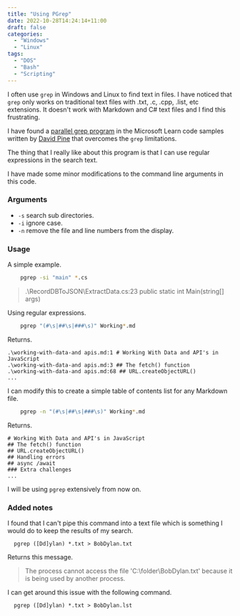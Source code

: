 ```yaml
---
title: "Using PGrep"
date: 2022-10-28T14:24:14+11:00
draft: false
categories:
  - "Windows"
  - "Linux"
tags:
  - "DOS"
  - "Bash"
  - "Scripting"
---
```


I often use ``grep`` in Windows and Linux to find text in files. I have noticed that ``grep`` only works on traditional text files with .txt, .c, .cpp, .list, etc extensions. It doesn't work with Markdown and C# text files and I find this frustrating.

I have found a [parallel grep program](https://learn.microsoft.com/en-us/samples/dotnet/samples/parallel-programming-grep-cs/) in the Microsoft Learn code samples written by [David Pine](https://github.com/IEvangelist) that overcomes the ``grep`` limitations.

The thing that I really like about this program is that I can use regular expressions in the search text.

I have made some minor modifications to the command line arguments in this code.

### Arguments

* ``-s`` search sub directories.
* ``-i`` ignore case.
* ``-n`` remove the file and line numbers from the display.

### Usage

A simple example.

```bash
    pgrep -si "main" *.cs
```

> .\RecordDBToJSON\ExtractData.cs:23         public static int Main(string[] args)

Using regular expressions.

```bash
    pgrep "(#\s|##\s|###\s)" Working*.md
```

Returns.

```text
.\working-with-data-and apis.md:1 # Working With Data and API's in JavaScript
.\working-with-data-and apis.md:3 ## The fetch() function
.\working-with-data-and apis.md:68 ## URL.createObjectURL()
...
````

I can modify this to create a simple table of contents list for any Markdown file.

```bash
    pgrep -n "(#\s|##\s|###\s)" Working*.md
```

Returns.

```text
# Working With Data and API's in JavaScript
## The fetch() function
## URL.createObjectURL()
## Handling errors
## async /await
### Extra challenges
...
```

I will be using ``pgrep`` extensively from now on.

### Added notes

I found that I can't pipe this command into a text file which is something I would do to keep the results of my search.

```
  pgrep ([Dd]ylan) *.txt > BobDylan.txt
```

Returns this message.

> The process cannot access the file 'C:\folder\BobDylan.txt' because it is being used by another process.

I can get around this issue with the following command.

```
  pgrep ([Dd]ylan) *.txt > BobDylan.lst
```
